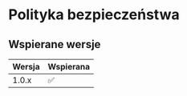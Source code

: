 # Polityka bezpieczeństwa

## Wspierane wersje


| Wersja | Wspierana          |
| ------- | ------------------|
| 1.0.x   | :white_check_mark:|

